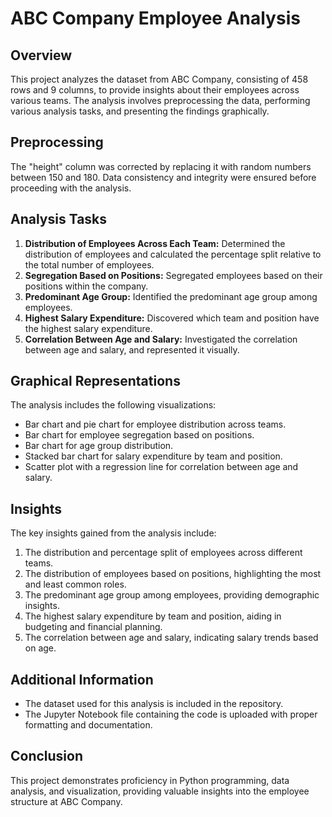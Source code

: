 # ABC Company Employee Analysis

## Overview
This project analyzes the dataset from ABC Company, consisting of 458 rows and 9 columns, to provide insights about their employees across various teams. The analysis involves preprocessing the data, performing various analysis tasks, and presenting the findings graphically.

## Preprocessing
The "height" column was corrected by replacing it with random numbers between 150 and 180. Data consistency and integrity were ensured before proceeding with the analysis.

## Analysis Tasks
1. **Distribution of Employees Across Each Team:** Determined the distribution of employees and calculated the percentage split relative to the total number of employees.
2. **Segregation Based on Positions:** Segregated employees based on their positions within the company.
3. **Predominant Age Group:** Identified the predominant age group among employees.
4. **Highest Salary Expenditure:** Discovered which team and position have the highest salary expenditure.
5. **Correlation Between Age and Salary:** Investigated the correlation between age and salary, and represented it visually.

## Graphical Representations
The analysis includes the following visualizations:
- Bar chart and pie chart for employee distribution across teams.
- Bar chart for employee segregation based on positions.
- Bar chart for age group distribution.
- Stacked bar chart for salary expenditure by team and position.
- Scatter plot with a regression line for correlation between age and salary.

## Insights
The key insights gained from the analysis include:
1. The distribution and percentage split of employees across different teams.
2. The distribution of employees based on positions, highlighting the most and least common roles.
3. The predominant age group among employees, providing demographic insights.
4. The highest salary expenditure by team and position, aiding in budgeting and financial planning.
5. The correlation between age and salary, indicating salary trends based on age.

## Additional Information
- The dataset used for this analysis is included in the repository.
- The Jupyter Notebook file containing the code is uploaded with proper formatting and documentation.

## Conclusion
This project demonstrates proficiency in Python programming, data analysis, and visualization, providing valuable insights into the employee structure at ABC Company.
